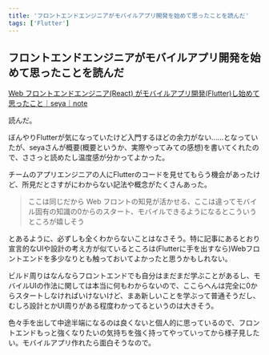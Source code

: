 ```yaml
---
title: 'フロントエンドエンジニアがモバイルアプリ開発を始めて思ったことを読んだ'
tags: ['Flutter']
---
```


## フロントエンドエンジニアがモバイルアプリ開発を始めて思ったことを読んだ

[Web フロントエンドエンジニア\(React\) がモバイルアプリ開発\(Flutter\)し始めて思ったこと｜seya｜note](https://note.com/seyanote/n/n4ebb3555834c)

読んだ。

ぼんやりFlutterが気になっていたけど入門するほどの余力がない……となっていたが、seyaさんが概要(概要というか、実際やってみての感想)を書いてくれたので、ささっと読めたし温度感が分かってよかった。

チームのアプリエンジニアの人にFlutterのコードを見せてもらう機会があったけど、所見だとさすがにわからない記法や概念がたくさんあった。

> ここは同じだから Web フロントの知見が活かせる、ここは違ってモバイル固有の知識の0からのスタート、モバイルできるようになるとこういうところが嬉しそう

とあるように、必ずしも全くわからないことはなさそう。特に記事にあるとおり宣言的なUIや設計の考え方が似ているところは(Flutterに手を出すなら)Webフロントエンドを多少なりとも触っておいてよかったと思うかもしれない。

ビルド周りはなんならフロントエンドでも自分はまだまだ学ぶことがあるし、モバイルUIの作法に関しては本当に何もわからないので、ここらへんは完全に0からスタートしなければいけないけど、まあ新しいことを学ぶって普通そうだし、むしろ設計とかUI周りがある程度わかってるというのは大きそう。

色々手を出して中途半端になるのは良くないと個人的に思っているので、フロントエンドもっと強くなりたいの気持ちを強く持ってやっていってから様子見したい。モバイルアプリ作れたら面白そうなので。
